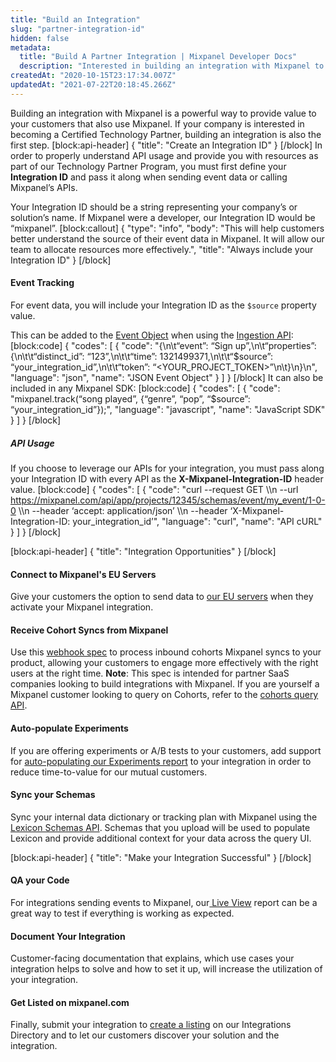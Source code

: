 ```yaml
---
title: "Build an Integration"
slug: "partner-integration-id"
hidden: false
metadata: 
  title: "Build A Partner Integration | Mixpanel Developer Docs"
  description: "Interested in building an integration with Mixpanel to provide value to your customers that also use Mixpanel? Learn about the process here."
createdAt: "2020-10-15T23:17:34.007Z"
updatedAt: "2021-07-22T20:18:45.266Z"
---
```

Building an integration with Mixpanel is a powerful way to provide value to your customers that also use Mixpanel. If your company is interested in becoming a Certified Technology Partner, building an integration is also the first step. 
[block:api-header]
{
  "title": "Create an Integration ID"
}
[/block]
In order to properly understand API usage and provide you with resources as part of our Technology Partner Program, you must first define your **Integration ID** and pass it along when sending event data or calling Mixpanel’s APIs. 

Your Integration ID should be a string representing your company’s or solution’s name. If Mixpanel were a developer, our Integration ID would be “mixpanel”. 
[block:callout]
{
  "type": "info",
  "body": "This will help customers better understand the source of their event data in Mixpanel. It will allow our team to allocate resources more effectively.",
  "title": "Always include your Integration ID"
}
[/block]
#### Event Tracking
For event data, you will include your Integration ID as the `$source` property value.

This can be added to the [Event Object](doc:data-model-deep-dive#anatomy-of-an-event)  when using the [Ingestion API](ref:ingestion-api):
[block:code]
{
  "codes": [
    {
      "code": "{\n\t“event”: “Sign up”,\n\t“properties”: {\n\t\t“distinct_id”: “123”,\n\t\t“time”: 1321499371,\n\t\t“$source”: “your_integration_id”,\n\t\t“token”: “<YOUR_PROJECT_TOKEN>”\n\t}\n}\n",
      "language": "json",
      "name": "JSON Event Object"
    }
  ]
}
[/block]
It can also be included in any Mixpanel SDK:
[block:code]
{
  "codes": [
    {
      "code": "mixpanel.track(“song played”, {“genre”, “pop”, “$source”: “your_integration_id”});",
      "language": "javascript",
      "name": "JavaScript SDK"
    }
  ]
}
[/block]

##### API Usage

If you choose to leverage our APIs for your integration, you must pass along your Integration ID with every API as the **X-Mixpanel-Integration-ID** header value. 
[block:code]
{
  "codes": [
    {
      "code": "curl --request GET \\\n  --url https://mixpanel.com/api/app/projects/12345/schemas/event/my_event/1-0-0 \\\n  --header ‘accept: application/json’ \\\n  --header ‘X-Mixpanel-Integration-ID: your_integration_id’",
      "language": "curl",
      "name": "API cURL"
    }
  ]
}
[/block]

[block:api-header]
{
  "title": "Integration Opportunities"
}
[/block]
#### Connect to Mixpanel's EU Servers
Give your customers the option to send data to [our EU servers](https://developer.mixpanel.com/reference/overview) when they activate your Mixpanel integration.

####  Receive Cohort Syncs from Mixpanel
Use this [webhook spec](https://docs.google.com/document/d/1p05e85qojesxh5G8WW8_v7YkXRnweE6I1-FVOrSrYTo) to process inbound cohorts Mixpanel syncs to your product, allowing your customers to engage more effectively with the right users at the right time.
**Note**: This spec is intended for partner SaaS companies looking to build integrations with Mixpanel. If you are yourself a Mixpanel customer looking to query on Cohorts, refer to the [cohorts query API](https://developer.mixpanel.com/reference/cohorts).

#### Auto-populate Experiments
If you are offering experiments or A/B tests to your customers, add support for [auto-populating our Experiments report](https://help.mixpanel.com/hc/en-us/articles/360038439952-Experiments) to your integration in order to reduce time-to-value for our mutual customers.

#### Sync your Schemas
Sync your internal data dictionary or tracking plan with Mixpanel using the [Lexicon Schemas API](ref:lexicon-schemas-api). Schemas that you upload will be used to populate Lexicon and provide additional context for your data across the query UI. 

[block:api-header]
{
  "title": "Make your Integration Successful"
}
[/block]
#### QA your Code
For integrations sending events to Mixpanel, our[ Live View](https://help.mixpanel.com/hc/en-us/articles/360000865566#h_be11c3bd-752b-418f-b8fa-3fe911b4f792) report can be a great way to test if everything is working as expected.

#### Document Your Integration
Customer-facing documentation that explains, which use cases your integration helps to solve and how to set it up, will increase the utilization of your integration.

#### Get Listed on mixpanel.com
Finally, submit your integration to [create a listing](https://forms.gle/ZnGLjyhM6Tf7q4xL8) on our Integrations Directory and to let our customers discover your solution and the integration.